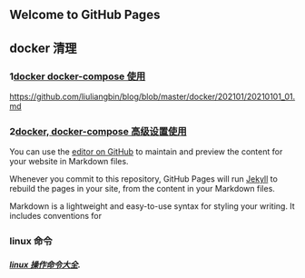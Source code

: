 ## Welcome to GitHub Pages



## docker 清理

### 1[docker docker-compose  使用](../master/docker/202101/20210101_01.md)
https://github.com/liuliangbin/blog/blob/master/docker/202101/20210101_01.md
### 2[docker, docker-compose 高级设置使用](../master/docker/202101/20210104_02.md)


You can use the [editor on GitHub](https://github.com/liuliangbin/postgres/edit/master/README.md) to maintain and preview the content for your website in Markdown files.

Whenever you commit to this repository, GitHub Pages will run [Jekyll](https://jekyllrb.com/) to rebuild the pages in your site, from the content in your Markdown files.


Markdown is a lightweight and easy-to-use syntax for styling your writing. It includes conventions for


### linux 命令
##### [linux 操作命令大全](https://github.com/liuliangbin/blog/blob/master/linux/2017-08-18.MD).

 
